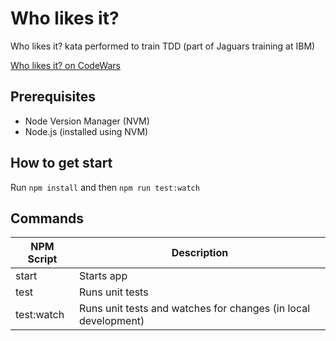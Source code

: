 # Who likes it? 

Who likes it? kata performed to train TDD (part of Jaguars training at IBM)

[Who likes it? on CodeWars](https://www.codewars.com/kata/5266876b8f4bf2da9b000362)

## Prerequisites

- Node Version Manager (NVM)
- Node.js (installed using NVM)

## How to get start

Run `npm install` and then `npm run test:watch`

## Commands

| NPM Script | Description                                                    |
| ---------- | -------------------------------------------------------------- |
| start      | Starts app                                                     |
| test       | Runs unit tests                                                |
| test:watch | Runs unit tests and watches for changes (in local development) |
